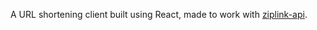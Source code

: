 A URL shortening client built using React, made to work with [ziplink-api](https://github.com/Tom-Pierce/ziplink-api).
